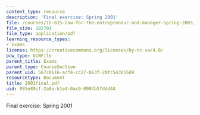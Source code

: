 ```yaml
---
content_type: resource
description: 'Final exercise: Spring 2001'
file: /courses/15-615-law-for-the-entrepreneur-and-manager-spring-2003/085e89cf2a9ab1e40ac90907b57ddd44_2001final.pdf
file_size: 102703
file_type: application/pdf
learning_resource_types:
- Exams
license: https://creativecommons.org/licenses/by-nc-sa/4.0/
ocw_type: OCWFile
parent_title: Exams
parent_type: CourseSection
parent_uid: 567c0616-acf4-cc27-b63f-20fc543055d9
resourcetype: Document
title: 2001final.pdf
uid: 085e89cf-2a9a-b1e4-0ac9-0907b57ddd44
---
```

Final exercise: Spring 2001